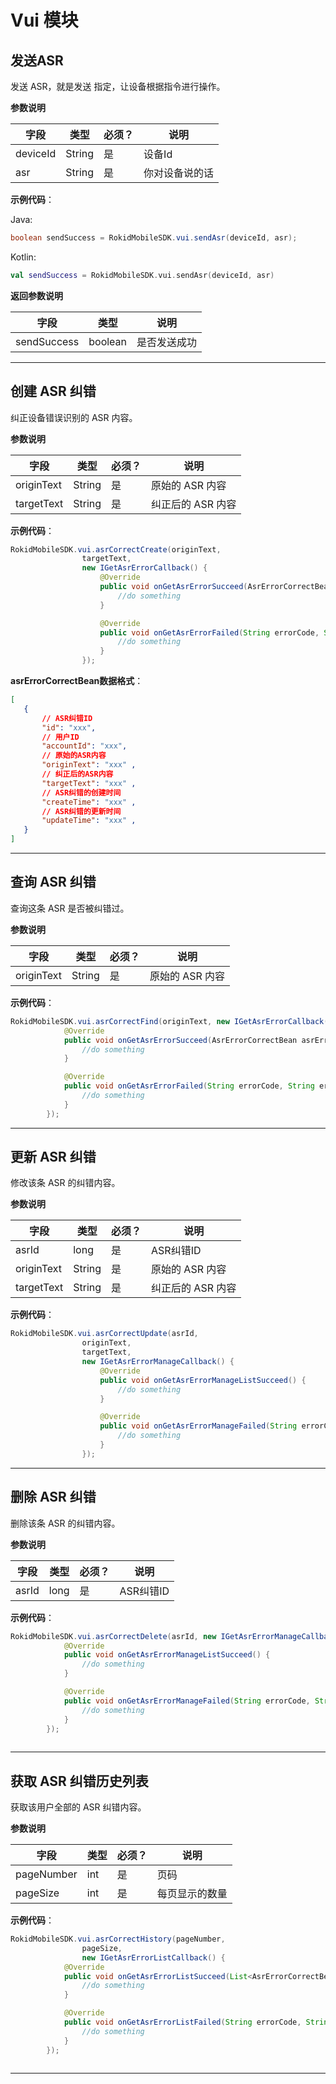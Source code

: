 # Vui 模块
## 发送ASR 
发送 ASR，就是发送 指定，让设备根据指令进行操作。

**参数说明**
 
| 字段    | 类型   | 必须？| 说明 |
| ------ | ----- | ----- | ----- |
| deviceId | String | 是 | 设备Id  |
| asr | String | 是 | 你对设备说的话  |

**示例代码**：
 
Java:
 
```java
boolean sendSuccess = RokidMobileSDK.vui.sendAsr(deviceId, asr);
```
 
Kotlin:
 
```kotlin
val sendSuccess = RokidMobileSDK.vui.sendAsr(deviceId, asr)
```
 
**返回参数说明**
 
| 字段    | 类型    | 说明 |
| ------ | ------- |  ----- |
|sendSuccess| boolean|是否发送成功|

---
## 创建 ASR 纠错
纠正设备错误识别的 ASR 内容。

**参数说明**
 
| 字段    | 类型   | 必须？| 说明 |
| ------ | ----- | ----- | ----- |
| originText | String | 是 | 原始的 ASR 内容  |
| targetText | String | 是 | 纠正后的 ASR 内容  |

**示例代码**：
 
```java
RokidMobileSDK.vui.asrCorrectCreate(originText,
                targetText,
                new IGetAsrErrorCallback() {
                    @Override
                    public void onGetAsrErrorSucceed(AsrErrorCorrectBean asrErrorCorrectBean) {
                        //do something
                    }

                    @Override
                    public void onGetAsrErrorFailed(String errorCode, String errorMsg) {
                        //do something
                    }
                });
```
 
 **asrErrorCorrectBean数据格式**：
   
 ```json
[
    {
        // ASR纠错ID
        "id": "xxx",   
        // 用户ID          
        "accountId": "xxx", 
        // 原始的ASR内容
        "originText": "xxx" ,
        // 纠正后的ASR内容
        "targetText": "xxx" ,
        // ASR纠错的创建时间
        "createTime": "xxx" ,
        // ASR纠错的更新时间
        "updateTime": "xxx" ,
    }
]
 ```
---
## 查询 ASR 纠错 
查询这条 ASR 是否被纠错过。

**参数说明**
 
| 字段    | 类型   | 必须？| 说明 |
| ------ | ----- | ----- | ----- |
| originText | String | 是 | 原始的 ASR 内容  |

**示例代码**：
 
```java
RokidMobileSDK.vui.asrCorrectFind(originText, new IGetAsrErrorCallback() {
            @Override
            public void onGetAsrErrorSucceed(AsrErrorCorrectBean asrErrorCorrectBean) {
                //do something
            }

            @Override
            public void onGetAsrErrorFailed(String errorCode, String errorMsg) {
                //do something
            }
        });
```
---
## 更新 ASR 纠错 
修改该条 ASR 的纠错内容。

**参数说明**
 
| 字段    | 类型   | 必须？| 说明 |
| ------ | ----- | ----- | ----- |
| asrId | long | 是 | ASR纠错ID  |
| originText | String | 是 | 原始的 ASR 内容  |
| targetText | String | 是 | 纠正后的 ASR 内容  |

**示例代码**：
 
```java
RokidMobileSDK.vui.asrCorrectUpdate(asrId,
                originText,
                targetText,
                new IGetAsrErrorManageCallback() {
                    @Override
                    public void onGetAsrErrorManageListSucceed() {
                        //do something
                    }

                    @Override
                    public void onGetAsrErrorManageFailed(String errorCode, String errorMsg) {
                        //do something
                    }
                });
```
---
## 删除 ASR 纠错 
删除该条 ASR 的纠错内容。

**参数说明**
 
| 字段    | 类型   | 必须？| 说明 |
| ------ | ----- | ----- | ----- |
| asrId | long | 是 | ASR纠错ID  |

**示例代码**：
 
```java
RokidMobileSDK.vui.asrCorrectDelete(asrId, new IGetAsrErrorManageCallback() {
            @Override
            public void onGetAsrErrorManageListSucceed() {
                //do something
            }

            @Override
            public void onGetAsrErrorManageFailed(String errorCode, String errorMsg) {
                //do something
            }
        });
        
```
---
## 获取 ASR 纠错历史列表 
获取该用户全部的 ASR 纠错内容。

**参数说明**
 
| 字段    | 类型   | 必须？| 说明 |
| ------ | ----- | ----- | ----- |
| pageNumber | int | 是 | 页码  |
| pageSize | int | 是 | 每页显示的数量  |

**示例代码**：
 
```java
RokidMobileSDK.vui.asrCorrectHistory(pageNumber, 
                pageSize, 
                new IGetAsrErrorListCallback() {
            @Override
            public void onGetAsrErrorListSucceed(List<AsrErrorCorrectBean> list) {
                //do something
            }

            @Override
            public void onGetAsrErrorListFailed(String errorCode, String errorMsg) {
                //do something
            }
        });
        
```
---


